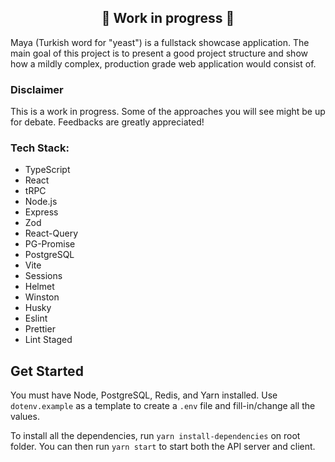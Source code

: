 <h2 align="center">🚧 Work in progress 🚧</h2>


Maya (Turkish word for "yeast") is a fullstack showcase application. The main goal of this project is to present a good project structure and show how a mildly complex, production grade web application would consist of. 

### Disclaimer
This is a work in progress. Some of the approaches you will see might be up for debate. Feedbacks are greatly appreciated!


### Tech Stack:

- TypeScript
- React
- tRPC
- Node.js
- Express
- Zod
- React-Query
- PG-Promise
- PostgreSQL
- Vite
- Sessions
- Helmet
- Winston
- Husky
- Eslint
- Prettier
- Lint Staged

## Get Started

You must have Node, PostgreSQL, Redis, and Yarn installed. Use `dotenv.example` as a template to create a `.env` file and fill-in/change all the values.

To install all the dependencies, run `yarn install-dependencies` on root folder. You can then run `yarn start` to start both the API server and client.
